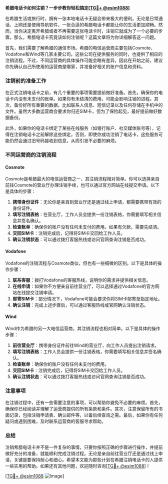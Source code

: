 **希腊电话卡如何注销？一步步教你轻松搞定[[TG💪+ @esim1088](https://t.me/s/esim1088)]**

在希腊生活或旅行时，拥有一张本地电话卡无疑会带来极大的便利。无论是日常通话、上网还是使用导航软件，一张合适的希腊电话卡都能让你的生活更加顺畅。然而，当你决定离开希腊或者不再需要这张电话卡时，注销它就成为了一个必要的步骤。那么，希腊电话卡究竟该如何注销呢？这篇文章将为你详细解答这一问题。

首先，我们需要了解希腊的通信市场。希腊的电信运营商主要包括Cosmote、Vodafone和Wind等几家主要公司。这些公司在提供服务的同时，也提供了相应的注销流程。不过，不同运营商的具体操作可能会略有差异，因此在开始之前，建议你先确认自己所使用的运营商是哪家，并准备好相关的账户信息和资料。

### 注销前的准备工作

在正式注销电话卡之前，有几个重要的事项需要提前做好准备。首先，确保你的电话卡内没有未支付的账单。如果你有未结清的费用，可能会影响注销的进程。其次，备份好所有重要的数据，比如联系人信息、短信记录以及任何存储在手机中的文件。虽然大多数运营商会要求你归还SIM卡，但为了保险起见，最好提前做好数据备份。

此外，如果你的电话卡绑定了某些在线服务（如银行账户、社交媒体账号等），记得在注销电话卡之前解除这些绑定。否则，即使你成功注销了电话卡，这些服务可能仍然会通过旧号码接收到信息，从而引发不必要的麻烦。

### 不同运营商的注销流程

#### Cosmote

Cosmote是希腊最大的电信运营商之一，其注销流程相对简单。你可以选择亲自前往Cosmote的营业厅办理注销手续，也可以通过官方网站在线提交申请。以下是具体的步骤：

1. **携带身份证件**：无论你是亲自到营业厅还是通过线上申请，都需要携带有效的身份证件。
2. **填写注销表格**：在营业厅，工作人员会提供一份注销表格，你需要填写相关信息并签名确认。
3. **检查账单**：确保你的账户没有任何未支付的费用。如果有欠款，需要先结清。
4. **交回SIM卡**：注销完成后，记得将SIM卡交回给工作人员。
5. **确认注销状态**：可以通过拨打客服热线或访问官网查询注销是否成功。

#### Vodafone

Vodafone的注销流程与Cosmote类似，但也有一些细微的区别。以下是具体的操作步骤：

1. **联系客服**：拨打Vodafone的客服热线，说明你的需求并提供相关信息。
2. **在线申请**：如果你不方便亲自前往营业厅，可以选择通过Vodafone的官方网站在线提交注销申请。
3. **邮寄SIM卡**：部分情况下，Vodafone可能会要求你将SIM卡邮寄至指定地址。
4. **确认注销**：完成上述步骤后，可以通过客服热线或官网确认注销状态。

#### Wind

Wind作为希腊的另一大电信运营商，其注销流程也相对简单。以下是具体的操作步骤：

1. **前往营业厅**：携带身份证件前往Wind的营业厅，向工作人员提出注销请求。
2. **填写注销表格**：工作人员会提供一份注销表格，你需要填写相关信息并签名确认。
3. **检查账单**：确保你的账户没有任何未支付的费用。
4. **交回SIM卡**：注销完成后，记得将SIM卡交回给工作人员。
5. **确认注销状态**：可以通过拨打客服热线或访问官网查询注销是否成功。

### 注意事项

在注销过程中，还有一些需要注意的事项，可以帮助你避免不必要的麻烦。首先，确保你已经阅读并理解了运营商提供的所有条款和条件。其次，注意保留所有的书面记录，包括注销申请表、确认邮件等，以备后续查询之需。最后，如果你有任何疑问或遇到困难，及时联系运营商的客服寻求帮助。

### 总结

注销希腊电话卡并不是一件复杂的事情，只要你按照正确的步骤进行操作，并提前做好充分的准备，就能顺利完成注销过程。无论是亲自前往营业厅还是通过线上申请，关键是要保持耐心和细心。希望本文能为那些计划在希腊注销电话卡的人提供一些实用的帮助。如果还有其他问题，欢迎随时咨询[[TG💪+ @esim1088](https://t.me/s/esim1088)]！

[[TG💪+ @esim1088](https://t.me/s/esim1088) ![Image](https://i.postimg.cc/4NQfJmqS/Snipaste-2025-05-13-00-14-12.png)]